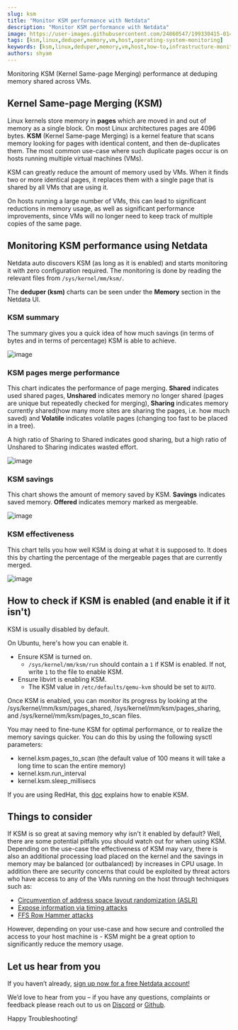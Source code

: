```yaml
---
slug: ksm
title: "Monitor KSM performance with Netdata"
description: "Monitor KSM performance with Netdata"
image: https://user-images.githubusercontent.com/24860547/199330415-0140bcee-76c7-4bf5-a9ca-201161d7e2c9.png
tags: [ksm,linux,deduper,memory,vm,host,operating-system-monitoring]
keywords: [ksm,linux,deduper,memory,vm,host,how-to,infrastructure-monitoring,monitoring]
authors: shyam
---
```


Monitoring KSM (Kernel Same-page Merging) performance at deduping memory shared across VMs.

<!--truncate-->

## Kernel Same-page Merging (KSM) 

Linux kernels store memory in **pages** which are moved in and out of memory as a single block. On most Linux architectures pages are 4096 bytes. **KSM** (Kernel Same-page Merging) is a kernel feature that scans memory looking for pages with identical content, and then de-duplicates them. The most common use-case where such duplicate pages occur is on hosts running multiple virtual machines (VMs).

KSM can greatly reduce the amount of memory used by VMs. When it finds two or more identical pages, it replaces them with a single page that is shared by all VMs that are using it.

On hosts running a large number of VMs, this can lead to significant reductions in memory usage, as well as significant performance improvements, since VMs will no longer need to keep track of multiple copies of the same page.

## Monitoring KSM performance using Netdata

Netdata auto discovers KSM (as long as it is enabled) and starts monitoring it with zero configuration required. The monitoring is done by reading the relevant files from `/sys/kernel/mm/ksm/`.

The **deduper (ksm)** charts can be seen under the **Memory** section in the Netdata UI. 

### KSM summary

The summary gives you a quick idea of how much savings (in terms of bytes and in terms of percentage) KSM is able to achieve.

![image](https://user-images.githubusercontent.com/24860547/199454880-123ae7c4-071a-4811-95b8-18cf4e4f60a2.png)

### KSM pages merge performance 

This chart indicates the performance of page merging. **Shared** indicates used shared pages, **Unshared** indicates memory no longer shared (pages are unique but repeatedly checked for merging), **Sharing** indicates memory currently shared(how many more sites are sharing the pages, i.e. how much saved) and **Volatile** indicates volatile pages (changing too fast to be placed in a tree).

A high ratio of Sharing to Shared indicates good sharing, but a high ratio of Unshared to Sharing indicates wasted effort.

![image](https://user-images.githubusercontent.com/24860547/199455374-d63fd2c2-e12b-4ddf-947b-35371215eb05.png)

### KSM savings

This chart shows the amount of memory saved by KSM. **Savings** indicates saved memory. **Offered** indicates memory marked as mergeable.

![image](https://user-images.githubusercontent.com/24860547/199455604-43cd9248-1f6e-4c31-be56-e0b9e432f48a.png)

### KSM effectiveness

This chart tells you how well KSM is doing at what it is supposed to. It does this by charting the percentage of the mergeable pages that are currently merged. 

![image](https://user-images.githubusercontent.com/24860547/199455770-4d7991ff-6b7e-4d96-9d23-33ffc572b370.png)

## How to check if KSM is enabled (and enable it if it isn't)

KSM is usually disabled by default. 

On Ubuntu, here's how you can enable it. 
- Ensure KSM is turned on. 
  - `/sys/kernel/mm/ksm/run` should contain a `1` if KSM is enabled. If not, write `1` to the file to enable KSM.
- Ensure libvirt is enabling KSM. 
  - The KSM value in `/etc/defaults/qemu-kvm` should be set to `AUTO`.

Once KSM is enabled, you can monitor its progress by looking at the /sys/kernel/mm/ksm/pages_shared, /sys/kernel/mm/ksm/pages_sharing, and /sys/kernel/mm/ksm/pages_to_scan files.

You may need to fine-tune KSM for optimal performance, or to realize the memory savings quicker. You can do this by using the following sysctl parameters:
- kernel.ksm.pages_to_scan (the default value of 100 means it will take a long time to scan the entire memory)
- kernel.ksm.run_interval
- kernel.ksm.sleep_millisecs

If you are using RedHat, this [doc](https://access.redhat.com/documentation/en-us/red_hat_enterprise_linux/7/html/virtualization_tuning_and_optimization_guide/chap-ksm) explains how to enable KSM.

## Things to consider

If KSM is so great at saving memory why isn't it enabled by default? Well, there are some potential pitfalls you should watch out for when using KSM. Depending on the use-case the effectiveness of KSM may vary, there is also an additional processing load placed on the kernel and the savings in memory may be balanced (or outbalanced) by increases in CPU usage. In addition there are security concerns that could be exploited by threat actors who have access to any of the VMs running on the host through techniques such as:
- [Circumvention of address space layout randomization (ASLR)](http://staff.aist.go.jp/k.suzaki/EuroSec2011-suzaki.pdf)
- [Expose information via timing attacks](https://graz.pure.elsevier.com/en/publications/remote-memory-deduplication-attacks)
- [FFS Row Hammer attacks](https://news.softpedia.com/news/new-ffs-rowhammer-attack-targets-linux-vm-setups-507290.shtml)

However, depending on your use-case and how secure and controlled the access to your host machine is - KSM might be a great option to significantly reduce the memory usage.

## Let us hear from you

If you haven’t already, [sign up now for a free Netdata account!](https://app.netdata.cloud/) 

We’d love to hear from you – if you have any questions, complaints or feedback please reach out to us on [Discord](https://discord.com/invite/mPZ6WZKKG2) or [Github](https://github.com/netdata/netdata/).

Happy Troubleshooting!

